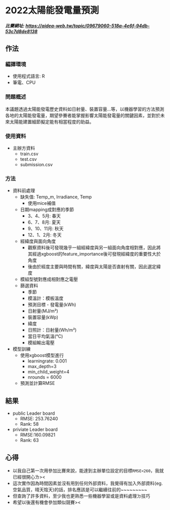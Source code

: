 # **2022太陽能發電量預測**
##### 比賽網址: https://aidea-web.tw/topic/09679060-518a-4e6f-94db-53c7d8de8138


## **作法** 
### **編譯環境**
* 使用程式語言: R
* 筆電、CPU

### **問題概述**
本議題透過太陽能發電歷史資料如日射量、裝置容量…等，以機器學習的方法預測各地的太陽能發電量，期望參賽者能掌握影響太陽能發電量的關鍵因素，並對於未來太陽能建置細節擬定能有相當程度的助益。


### **使用資料**
* 主辦方資料
  * train.csv
  * test.csv
  * submission.csv
   

### **方法**
* 資料前處理
  * 缺失值: Temp_m, Irradiance, Temp
    * 使用mice補值
  * 日期mapping成對應的季節
    * 3、4、5月: 春天
    * 6、7、8月: 夏天
    * 9、10、11月: 秋天
    * 12、1、2月: 冬天
  * 經緯度與面向角度
    * 觀察資料後可發現幾乎一組經緯度與另一組面向角度相對應，因此將其經過xgboost的feature_importance後可發現經緯度的重要性大於角度
    * 後由於經度主要與時間有關，緯度與太陽是否直射有關，因此選定緯度 
  * 模組型號對應成相對應之電壓 
  * 篩選資料
    * 季節
    * 模溫計：模板溫度
    * 預測目標 - 發電量(kWh)
    * 日射量(MJ/m²)
    * 裝置容量(kWp)
    * 緯度
    * 日照計：日射量(Wh/m²)
    * 當日平均氣溫(°C)
    * 模組輸出電壓   
* 模型訓練
  * 使用xgboost模型進行  
    * learningrate: 0.001
    * max_depth=3
    * min_child_weight=4
    * nrounds = 6000
  * 預測並計算RMSE

## **結果**
* public Leader board
  * RMSE: 253.76240
  * Rank: 58
* priviate Leader board
  * RMSE:160.09821 
  * Rank: 63

## **心得**
* 以我自己第一次用參加比賽來說，能達到主辦單位設定的目標`RMSE<260`，我就已經很開心ㄌ><
* 這次實作因為時間因素並沒有用到任何外部資料，我覺得有加入外部資料(eg. 空氣品質，晴天陰天)的話，排名應該是可以繼續往前的~~~~~~~~~
* 但查詢了許多資料，至少我也更熟悉一些機器學習或是資料處理ㄉ技巧
* 希望以後還有機會參加類似競賽><
